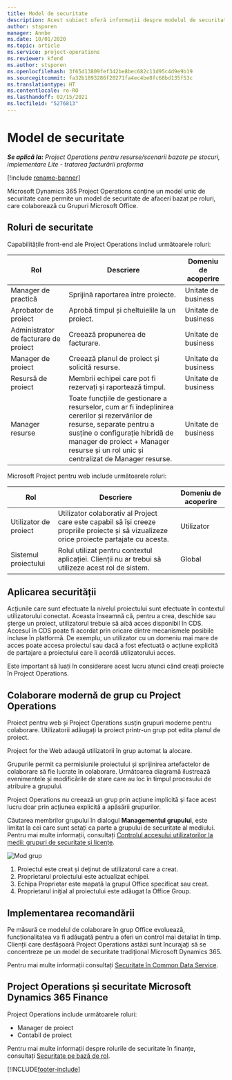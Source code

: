 ```yaml
---
title: Model de securitate
description: Acest subiect oferă informații despre modelul de securitate din Dynamics 365 Project Operations.
author: stsporen
manager: Annbe
ms.date: 10/01/2020
ms.topic: article
ms.service: project-operations
ms.reviewer: kfend
ms.author: stsporen
ms.openlocfilehash: 3f65d13809fef342be8bec682c11d95c4d9e9b19
ms.sourcegitcommit: fa32b1893286f20271fa4ec4be8fc68bd135f53c
ms.translationtype: HT
ms.contentlocale: ro-RO
ms.lasthandoff: 02/15/2021
ms.locfileid: "5276813"
---
```

# <a name="security-model"></a>Model de securitate

_**Se aplică la:** Project Operations pentru resurse/scenarii bazate pe stocuri, implementare Lite - tratarea facturării proforma_

[!include [rename-banner](~/includes/cc-data-platform-banner.md)]

Microsoft Dynamics 365 Project Operations conține un model unic de securitate care permite un model de securitate de afaceri bazat pe roluri, care colaborează cu Grupuri Microsoft Office. 


## <a name="security-roles"></a>Roluri de securitate
Capabilitățile front-end ale Project Operations includ următoarele roluri:

| Rol                          | Descriere                                                                                                                                                                 | Domeniu de acoperire |
|-------------------------------|-----------------------------------------------------------------------------------------------------------------------------------------------------------------------------|------|
| Manager de practică              | Sprijină raportarea între proiecte.                                                                                                            | Unitate de business              |
| Aprobator de proiect              | Aprobă timpul și cheltuielile la un proiect.                                                                                                                              | Unitate de business |
| Administrator de facturare de proiect | Creează propunerea de facturare.                                                                                                                                                 | Unitate de business |
| Manager de proiect               | Creează planul de proiect și solicită resurse.                                                                                                                              | Unitate de business |
| Resursă de proiect              | Membrii echipei care pot fi rezervați și raportează timpul.                                                                                                          | Unitate de business|
| Manager resurse              | Toate funcțiile de gestionare a resurselor, cum ar fi îndeplinirea cererilor și rezervărilor de resurse, separate pentru a susține o configurație hibridă de manager de proiect + Manager resurse și un rol unic și centralizat de Manager resurse. | Unitate de business |


Microsoft Project pentru web include următoarele roluri:

| Rol           | Descriere                                                                                                        | Domeniu de acoperire  |
|----------------|--------------------------------------------------------------------------------------------------------------------|--------|
| Utilizator de proiect   | Utilizator colaborativ al Project   care este capabil să își creeze propriile proiecte și să vizualizeze orice proiecte partajate cu   acesta. | Utilizator   |
| Sistemul proiectului | Rolul utilizat pentru contextul   aplicației. Clienții nu ar trebui să utilizeze acest rol de sistem.                                    | Global |

## <a name="security-enforcement"></a>Aplicarea securității
Acțiunile care sunt efectuate la nivelul proiectului sunt efectuate în contextul utilizatorului conectat. Aceasta înseamnă că, pentru a crea, deschide sau șterge un proiect, utilizatorul trebuie să aibă acces disponibil în CDS. Accesul în CDS poate fi acordat prin oricare dintre mecanismele posibile incluse în platformă. De exemplu, un utilizator cu un domeniu mai mare de acces poate accesa proiectul sau dacă a fost efectuată o acțiune explicită de partajare a proiectului care îi acordă utilizatorului acces.

Este important să luați în considerare acest lucru atunci când creați proiecte în Project Operations.

## <a name="modern-group-collaboration-with-project-operations"></a>Colaborare modernă de grup cu Project Operations
Proiect pentru web și Project Operations susțin grupuri moderne pentru colaborare. Utilizatorii adăugați la proiect printr-un grup pot edita planul de proiect.

Project for the Web adaugă utilizatorii în grup automat la alocare.

Grupurile permit ca permisiunile proiectului și sprijinirea artefactelor de colaborare să fie lucrate în colaborare. Următoarea diagramă ilustrează evenimentele și modificările de stare care au loc în timpul procesului de atribuire a grupului.

Project Operations nu creează un grup prin acțiune implicită și face acest lucru doar prin acțiunea explicită a apăsării grupurilor.

Căutarea membrilor grupului în dialogul **Managementul grupului**, este limitat la cei care sunt setați ca parte a grupului de securitate al mediului. Pentru mai multe informații, consultați [Controlul accesului utilizatorilor la medii: grupuri de securitate și licențe](https://docs.microsoft.com/power-platform/admin/control-user-access).

![Mod grup](./media/groupsmode.png)

1. Proiectul este creat și deținut de utilizatorul care a creat.
2. Proprietarul proiectului este actualizat echipei.
3. Echipa Proprietar este mapată la grupul Office specificat sau creat.
4. Proprietarul inițial al proiectului este adăugat la Office Group.

## <a name="deployment-recommendation"></a>Implementarea recomandării
Pe măsură ce modelul de colaborare în grup Office evoluează, funcționalitatea va fi adăugată pentru a oferi un control mai detaliat în timp. Clienții care desfășoară Project Operations astăzi sunt încurajați să se concentreze pe un model de securitate tradițional Microsoft Dynamics 365.

Pentru mai multe informații consultați [Securitate în Common Data Service](https://docs.microsoft.com/power-platform/admin/wp-security).

## <a name="project-operations-and-microsoft-dynamics-365-finance-security"></a>Project Operations și securitate Microsoft Dynamics 365 Finance
Project Operations include următoarele roluri:

- Manager de proiect
- Contabil de proiect

Pentru mai multe informații despre rolurile de securitate în finanțe, consultați [Securitate pe bază de rol](https://docs.microsoft.com/dynamics365/fin-ops-core/dev-itpro/sysadmin/role-based-security).




[!INCLUDE[footer-include](../includes/footer-banner.md)]